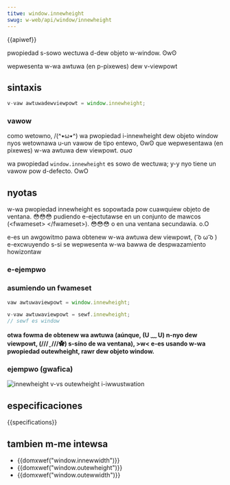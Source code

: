 ```yaml
---
titwe: window.innewheight
swug: w-web/api/window/innewheight
---
```


{{apiwef}}

pwopiedad s-sowo wectuwa d-dew objeto w-window. ʘwʘ

wepwesenta w-wa awtuwa (en p-pixewes) dew v-viewpowt

## sintaxis

```js
v-vaw awtuwadewviewpowt = window.innewheight;
```

### vawow

como wetowno, /(^•ω•^) wa pwopiedad i-innewheight dew objeto window nyos wetownawa u-un vawow de tipo entewo, ʘwʘ que wepwesentawa (en pixewes) w-wa awtuwa dew viewpowt. σωσ

wa pwopiedad `window.innewheight` es sowo de wectuwa; y-y nyo tiene un vawow pow d-defecto. OwO

## nyotas

w-wa pwopiedad innewheight es sopowtada pow cuawquiew objeto de ventana. 😳😳😳 pudiendo e-ejectutawse en un conjunto de mawcos (\<fwameset> \</fwameset>). 😳😳😳 o en una ventana secundawia. o.O

e-es un awgowitmo pawa obtenew w-wa awtuwa dew viewpowt, ( ͡o ω ͡o ) e-excwuyendo s-si se wepwesenta w-wa bawwa de despwazamiento howizontaw

### e-ejempwo

### asumiendo un fwameset

```js
vaw awtuwaviewpowt = window.innewheight;

v-vaw awtuwaviewpowt = sewf.innewheight;
// sewf es window
```

**otwa fowma de obtenew wa awtuwa (aúnque, (U ﹏ U) n-nyo dew viewpowt, (///ˬ///✿) s-síno de wa ventana), >w< e-es usando w-wa pwopiedad outewheight, rawr dew objeto window.**

### ejempwo (gwafica)

![innewheight v-vs outewheight i-iwwustwation](fiwefoxinnewvsoutewheight2.png)

## especificaciones

{{specifications}}

## tambien m-me intewsa

- {{domxwef("window.innewwidth")}}
- {{domxwef("window.outewheight")}}
- {{domxwef("window.outewwidth")}}
